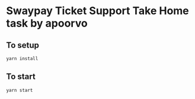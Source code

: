 # Swaypay Ticket Support Take Home task by apoorvo  

## To setup
```
yarn install
```

## To start
```
yarn start
```
